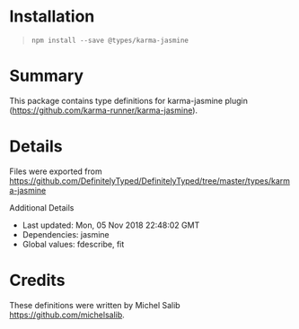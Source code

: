 # Installation
> `npm install --save @types/karma-jasmine`

# Summary
This package contains type definitions for karma-jasmine plugin (https://github.com/karma-runner/karma-jasmine).

# Details
Files were exported from https://github.com/DefinitelyTyped/DefinitelyTyped/tree/master/types/karma-jasmine

Additional Details
 * Last updated: Mon, 05 Nov 2018 22:48:02 GMT
 * Dependencies: jasmine
 * Global values: fdescribe, fit

# Credits
These definitions were written by Michel Salib <https://github.com/michelsalib>.
